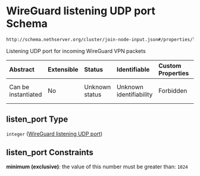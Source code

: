 # WireGuard listening UDP port Schema

```txt
http://schema.nethserver.org/cluster/join-node-input.json#/properties/listen_port
```

Listening UDP port for incoming WireGuard VPN packets

| Abstract            | Extensible | Status         | Identifiable            | Custom Properties | Additional Properties | Access Restrictions | Defined In                                                                    |
| :------------------ | :--------- | :------------- | :---------------------- | :---------------- | :-------------------- | :------------------ | :---------------------------------------------------------------------------- |
| Can be instantiated | No         | Unknown status | Unknown identifiability | Forbidden         | Allowed               | none                | [join-node-input.json\*](cluster/join-node-input.json "open original schema") |

## listen\_port Type

`integer` ([WireGuard listening UDP port](join-node-input-properties-wireguard-listening-udp-port.md))

## listen\_port Constraints

**minimum (exclusive)**: the value of this number must be greater than: `1024`
